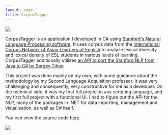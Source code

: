 ```yaml
---
layout: page
title: CorpusTagger
---
```

<img class="ui image" src="../../images/CorpusTagger_GraphView.png">

CorpusTagger is an application I developed in C# using [Stanford's Natural Language Processing software](http://nlp.stanford.edu/). It uses corpus data from the [International Corpus Network of Asian Learners of English](http://language.sakura.ne.jp/icnale/) to analyze lexical diversity and lexical density of ESL students in various levels of learning. CorpusTagger additionally utilizes [an API to port the Stanford NLP from Java to C# by Sergey Tihon](https://sergey-tihon.github.io/Stanford.NLP.NET/StanfordCoreNLP.html)

This project was done mainly on my own, with some guidance about the methodology by my Second Language Acquisition professor. It was very challenging and consequently, very constructive for me as a developer. On the technical side, it was my first full project in any scripting language, and my first full project with a functional UI. I had to figure out the API for the NLP, many of the packages in .NET for data importing, management and visualization, as well as C# itself.

You can view the source code [here](github.com/kguinto/CorpusTagger).

<img class="ui image" src="../../images/CorpusTagger_TableView.png">
